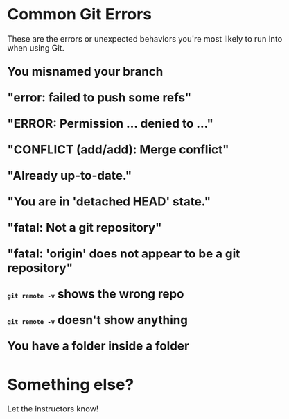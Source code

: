 <style>
body{
    font-size:18px;
}
pre, code{
    font-size:14px;
}
section{
    border-bottom:1px solid #000;
    padding-bottom:2em;
}
body{
    counter-reset:sections;
}
h2{
    counter-increment:sections;
    margin:1em auto;
}
h2 a:before{
    font-weight:normal;
    color:#666;
    content:counter(sections) ". ";
}
h2:not(:target) a{
    font-size:1rem;
    text-align:left;
    border:0;
    background-color:transparent;
}
h2 + section{
    display:none;
}
h2:target + section{
    display:block;
}
</style>

# Common Git Errors

These are the errors or unexpected behaviors you're most likely to run into when using Git.

## You misnamed your branch
<section>
Simply rename it with `git branch -m`:

```
$ git branch -m bad-branch-name good-branch-name
```
</section>

## "error: failed to push some refs"
<section>
#### How it looks

```
$ git push origin master
To git@github.com:jsmith/my-repo.git
 ! [rejected]        master -> master (non-fast-forward)
 error: failed to push some refs to 'git@github.com:jsmith/my-repo.git'
 hint: Updates were rejected because the tip of your current branch is behind
 hint: its remote counterpart. Integrate the remote changes (e.g.
 hint: 'git pull ...') before pushing again.
 hint: See the 'Note about fast-forwards' in 'git push --help' for details.
```

#### Explanation

A Git repository is a series of "snapshots" of your files in the same way that a cartoon is a series of snapshots of drawings.

This error says you were unable to push some commits ("refs") to Github because you're missing some commits that Github has. In other words, someone has added more frames to the cartoon on Github, and you don't have those frames. Presumably you don't want to overwrite those frames, so Github rejects your push.

#### Resolution

Notice the "hint" saying to `git pull ...`? Just run:

```
$ git pull origin master-or-whatever-branch-youre-using
```

This will pull down the commits you're missing. Then, you should be able to push yours up to Github.
</section>

## "ERROR: Permission ... denied to ..."
<section>
#### How it looks

```
$ git push origin master
ERROR: Permission to ga-wdi-exercises/homeworkaroo.git denied to jsmith.
fatal: Could not read from remote repository.

Please make sure you have the correct access rights
and the repository exists.
```

#### Explanation

You're trying to push to a repo that you don't own. Note above it says **ga-wdi-exercises/homeworkaroo.git**. That means you're trying to push to the instructors' repo.

#### Resolution

If you haven't already, fork the repo. Then add your fork as the remote called `origin`, push to it, and make a pull request if desired:

```
$ git remote remove origin
$ git remote add origin git@github.com:jsmith/homeworkaroo.git
$ git push origin my-branch-name # Usually `git push origin master`
# On the Github page for YOUR FORK, click the green "New pull request" button
# Click the green "Create pull request" button
# Click the new green "Create pull request" button
```
</section>

## "CONFLICT (add/add): Merge conflict"
<section>
#### How it looks

```
$ git merge branch-two
Auto-merging some-file.html
CONFLICT (add/add): Merge conflict in some-file.html
Automatic merge failed; fix conflicts and then commit the result.
~/Desktop/jsmith (branch-one *+|MERGING) $
```

...or...

```
$ git pull origin master
remote: Counting objects: 3, done.
remote: Compressing objects: 100% (2/2), done.
remote: Total 3 (delta 0), reused 3 (delta 0), pack-reused 0
Unpacking objects: 100% (3/3), done.
From github.com:jsmith/my-repo
 * branch            master     -> FETCH_HEAD
17a9271..c80c46f  master     -> jsmith/my-repo
Auto-merging some-file.html
CONFLICT (add/add): Merge conflict in some-file.html
Automatic merge failed; fix conflicts and then commit the result.
~/Desktop/jsmith (master *+|MERGING) $
```

#### Explanation

You and another person both tried to commit different changes affecting the same parts of the same files at the same time. Git doesn't know which commit is "right", so it's asking you to tell it.

#### Resolution

Notice it specifies the file(s) that have the merge conflicts. In this case, it's just one file: `some-file.html`. If you open that file you'll see at least one section like this:

```
<<<<<<< HEAD
This is what John wrote.
=======
This is what Jane wrote.
>>>>>>> abc123456789
```

This is showing you the change you made and the change the other person made.

Simply delete the lines you don't want. (Presumably you don't want the `<<<<<<<` lines, so delete those too!) Then, `add` and `commit` as normal.
</section>

## "Already up-to-date."
<section>
#### How it looks

```
$ git pull origin master
From github.com:jsmith/my-repo
 * branch            master     -> FETCH_HEAD
Already up-to-date.
```

### Possibility 1

#### Explanation

You're pulling commits from the wrong branch.

#### Resolution

Run this:

```
$ git pull origin SPECIFY-THE-BRANCH-NAME
```

Similarly, if you get this error when trying to push, run:

```
$ git push origin SPECIFY-THE-BRANCH-NAME
```

### Possibility 2

#### Explanation

This happens when someone has rebased or reset what's on the remote repository. Until you're *really* comfortable with Git you probably shouldn't be doing either of those. Basically, it changes a commit that has already been made.

Because the commit still has the same ID (or "SHA") that it did before, the Git on your computer doesn't recognize it as a new commit. As far as it's concerned, you have the same commits the remote repository does.

#### Resolution

Run the following. Note that **this will overwrite any changes you've made that aren't on Github**.

```
$ git reset --hard origin/master
```

This is saying, "Drop everything I have and make it look exactly like whatever's in the `master` branch of the remote repository."
</section>

## "You are in 'detached HEAD' state."
<section>
#### How it looks

```
$ git checkout 17a9271
Note: checking out '17a9271'.

You are in 'detached HEAD' state. You can look around, make experimental
changes and commit them, and you can discard any commits you make in this
state without impacting any branches by performing another checkout.

If you want to create a new branch to retain commits you create, you may
do so (now or later) by using -b with the checkout command again. Example:

  git checkout -b <new-branch-name>

HEAD is now at 17a9271... foo
```

#### Explanation

**This actually isn't an error at all** -- it just looks weird! Git's telling you that you're not on a branch right now. When you check out a previous commit, even if that commit appears to be on the same branch you're currently in, you still get put into a "branchless" state.

Git can only make commits on a branch. It's giving you this warning to tell you that if you make any commits and then checkout to another branch, they're going to be overwritten and you'll lose your commits.

#### Resolution

To tell Git to make a new branch from the commit you're currently on, do exactly what it tells you to do in the warning message:

```
$ git checkout -b NEW-BRANCH-NAME
```
</section>

## "fatal: Not a git repository"
<section>
#### How it looks

```
$ git pretty-much-any-command
fatal: Not a git repository (or any of the parent directories): .git
```

#### Explanation

There's no `.git` folder, i.e. you haven't made your folder into a Git repository.

#### Resolution

Inside the folder:

```
$ git init
```
</section>

## "fatal: 'origin' does not appear to be a git repository"
<section>
#### How it looks

```
$ git push origin master
fatal: 'origin' does not appear to be a git repository
fatal: Could not read from remote repository.

Please make sure you have the correct access rights
and the repository exists.
```

#### Explanation

Either you misspelled `origin`, or your local repository doesn't "know" about the repository on Github.

#### Resolution

Inside the folder:

```
$ git remote add origin git@github.com:ga-wdi-exercises/homeworkaroo.git
```
</section>

## `git remote -v` shows the wrong repo
<section>
#### How it looks

```
$ git remote -v
origin git@github.com/this-is-wrong/homeworkaroo.git (fetch)
origin git@github.com/this-is-wrong/homeworkaroo.git (push)
```

#### Explanation

Your local repository thinks you want to push to the wrong Github repository.

#### Resolution

```
jsmith: ~/wdi/homeworkaroo (johnsmith_solution) $ git remote remove origin
jsmith: ~/wdi/homeworkaroo (johnsmith_solution) $ git remote add origin git@github.com:jsmith/homeworkaroo.git
jsmith: ~/wdi/homeworkaroo (johnsmith_solution) $ git push origin johnsmith_solution
# Click green 'New pull request' button on Github... (see above)
```
</section>

## `git remote -v` doesn't show anything
<section>
#### How it looks

```
$ git remote -v
...
```

#### Explanation

See previous section.
</section>

## You have a folder inside a folder
<section>

#### How it looks

For example, you have something like this attempt at making a Github Pages site:

```
jsmith.github.io/
  .git/
  jsmith.github.io/
    index.html
    style.css
    script.js
```

#### Explanation

Remember: wherever the `.git` folder is, Git thinks that's the root folder for your repository. 

So, you might go to `http://jsmith.github.io/index.html` and get a 404 error. That's because the `index.html` page is actually at `http://jsmith.github.io/jsmith.github.io/index.html`. However, that URL won't work either because periods are not allowed in URL paths.

Putting it another way, if you named the folders like this:

```
outer-folder/
  .git/
  inner-folder/
    index.html
    style.css
    script.js
```

...then the working URL would be at `http://outer-folder.github.io/innder-folder/index.html`.

#### Resolution

Move everything from *inside* `inner-folder` to *outside* `inner-folder`:

```
jsmith: ~/wdi $ cd outer-folder
jsmith: ~/wdi/outer-folder (johnsmith_solution) $ mv inner-folder/* .
# This says, "Move everything (*) from `inner-folder` to the present directory (.)
# Look inside the `inner-folder` and make sure everything's gone. Then delete it.
jsmith: ~/wdi/outer-folder (johnsmith_solution *) $ rm -rf inner-folder
jsmith: ~/wdi/outer-folder (johnsmith_solution *) $ git add .
jsmith: ~/wdi/outer-folder (johnsmith_solution +) $ git commit -m "Right folder"
jsmith: ~/wdi/outer-folder (johnsmith_solution) $ git push origin johnsmith_solution
```
</section>

# Something else?

Let the instructors know!

